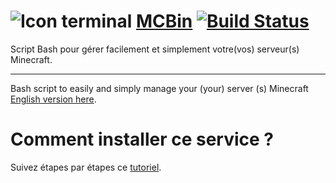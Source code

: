 ![Icon terminal](http://findicons.com/files/icons/1728/still_life/128/gnome_terminal.png)
[MCBin](http://service-minecraft.unixfox.eu) [![Build Status](https://travis-ci.org/unixfox/Minecraft-Server-Linux-service.svg?branch=master)](https://travis-ci.org/unixfox/Minecraft-Server-Linux-service)
==============================

Script Bash pour gérer facilement et simplement votre(vos) serveur(s) Minecraft.

--------------------------

Bash script to easily and simply manage your (your) server (s) Minecraft [English version here](https://github.com/unixfox/Minecraft-Server-Linux-service/tree/master-en).

# Comment installer ce service ?

Suivez étapes par étapes ce [tutoriel](http://service-minecraft.unixfox.eu/installation/).
